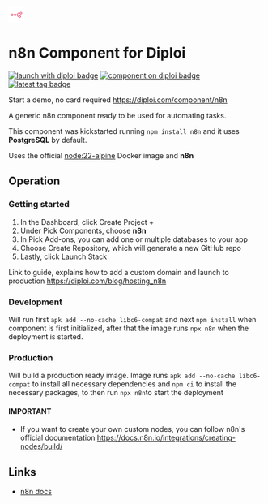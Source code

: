 <img alt="icon" src=".diploi/icon.svg" width="32">

# n8n Component for Diploi

[![launch with diploi badge](https://diploi.com/launch.svg)](https://diploi.com/component/deno)
[![component on diploi badge](https://diploi.com/component.svg)](https://diploi.com/component/deno)
[![latest tag badge](https://badgen.net/github/tag/diploi/component-n8n)](https://diploi.com/component/n8n)

Start a demo, no card required https://diploi.com/component/n8n

A generic n8n component ready to be used for automating tasks.

This component was kickstarted running
`npm install n8n`
and it uses **PostgreSQL** by default.

Uses the official [node:22-alpine](https://hub.docker.com/_/node/) Docker image and **n8n**

## Operation

### Getting started

1. In the Dashboard, click Create Project +
2. Under Pick Components, choose **n8n**
3. In Pick Add-ons, you can add one or multiple databases to your app
4. Choose Create Repository, which will generate a new GitHub repo
5. Lastly, click Launch Stack

Link to guide, explains how to add a custom domain and launch to production
https://diploi.com/blog/hosting_n8n

### Development

Will run first
`apk add --no-cache libc6-compat`
and next
`npm install`
when component is first initialized, after that the image runs `npx n8n` when the deployment is started.

### Production

Will build a production ready image. Image runs
`apk add --no-cache libc6-compat`
to install all necessary dependencies and
`npm ci` to install the necessary packages, to then run
`npx n8n`to start the deployment

#### IMPORTANT
- If you want to create your own custom nodes, you can follow n8n's official documentation
    https://docs.n8n.io/integrations/creating-nodes/build/

## Links

- [n8n docs](https://docs.n8n.io/)
